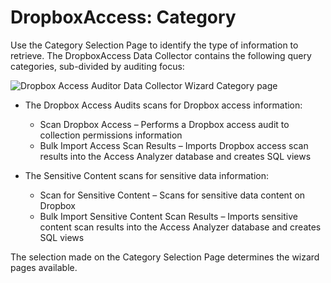 # DropboxAccess: Category

Use the Category Selection Page to identify the type of information to retrieve. The DropboxAccess
Data Collector contains the following query categories, sub-divided by auditing focus:

![Dropbox Access Auditor Data Collector Wizard Category page](/img/product_docs/accessanalyzer/admin/datacollector/adinventory/category.webp)

- The Dropbox Access Audits scans for Dropbox access information:

  - Scan Dropbox Access – Performs a Dropbox access audit to collection permissions information
  - Bulk Import Access Scan Results – Imports Dropbox access scan results into the Access Analyzer
    database and creates SQL views

- The Sensitive Content scans for sensitive data information:

  - Scan for Sensitive Content – Scans for sensitive data content on Dropbox
  - Bulk Import Sensitive Content Scan Results – Imports sensitive content scan results into the
    Access Analyzer database and creates SQL views

The selection made on the Category Selection Page determines the wizard pages available.
